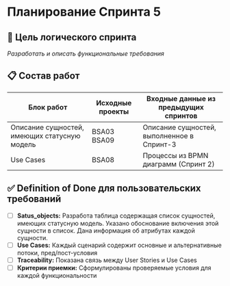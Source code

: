 # Планирование Спринта 5

## 🎯 Цель логического спринта
*Разработать и описать функциональные требования*

## 📋 Состав работ
| Блок работ | Исходные проекты | Входные данные из предыдущих спринтов |
|------------|------------------|--------------------------------------|
| Описание сущностей, имеющих статусную модель | BSA03 BSA09 | Описание сущностей, выполненное в Спринт-3|
| Use Cases | BSA08 | Процессы из BPMN диаграмм (Спринт 2) |


## ✅ Definition of Done для пользовательских требований
- [ ] **Satus_objects:** Разработа таблица содержащая список сущностей, имеющих статусную модель. Указано обоснование включения этой сущности в список. Дана информация об атрибутах каждой сущности.
- [ ] **Use Cases:** Каждый сценарий содержит основные и альтернативные потоки, пред/пост-условия
- [ ] **Traceability:** Показана связь между User Stories и Use Cases
- [ ] **Критерии приемки:** Сформулированы проверяемые условия для каждой функциональности